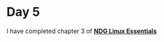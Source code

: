 # Day 5
I have completed chapter 3 of [**NDG Linux Essentials**](https://www.netacad.com/courses/os-it/ndg-linux-essentials)
